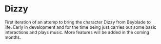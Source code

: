 # Dizzy
First iteration of an attemp to bring the character Dizzy from Beyblade to life. Early in development and for the time being just carries out some basic interactions and plays music. More features will be added in the coming months. 

